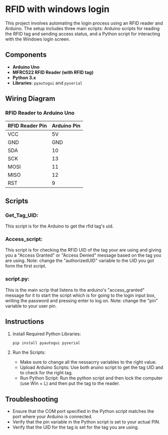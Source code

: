 # RFID with windows login

This project involves automating the login process using an RFID reader and Arduino. The setup includes three main scripts: Arduino scripts for reading the RFID tag and sending access status, and a Python script for interacting with the Windows login screen.

## Components

- **Arduino Uno**
- **MFRC522 RFID Reader (with RFID tag)**
- **Python 3.x**
- **Libraries**: `pyautogui` and `pyserial`

## Wiring Diagram

### RFID Reader to Arduino Uno

| RFID Reader Pin | Arduino Pin |
| --------------- | ----------- |
| VCC             | 5V          |
| GND             | GND         |
| SDA             | 10          |
| SCK             | 13          |
| MOSI            | 11          |
| MISO            | 12          |
| RST             | 9           |

## Scripts

### Get_Tag_UID:

This script is for the Arduino to get the rfid tag's uid.

### Access_script:

This script is for checking the RFID UID of the tag your are using and giving you a "Access Granted" or "Access Denied" message based on the tag you are using.
Note: change the "authorizedUID" variable to the UID you got form the first script.

### script.py:

This is the main scrip that listens to the arduino's "access_granted" message for it to start the script which is for going to the login input box, writing the password and pressing enter to log on.
Note: change the "pin" variable to your user pin.

## Instructions

1. Install Required Python Libraries:

   ```bash
   pip install pyautogui pyserial
   ```

2. Run the Scripts:
   - Make sure to change all the nessacrry variables to the right value.
   - Upload Arduino Scripts: Use both aruino script to get the tag UID and to check for the right tag.
   - Run Python Script: Run the python script and then lock the computer (use Win + L) and then put the tag to the reader.

## Troubleshooting

- Ensure that the COM port specified in the Python script matches the port where your Arduino is connected.
- Verify that the pin variable in the Python script is set to your actual PIN.
- Verify that the UID for the tag is set for the tag you are using.
